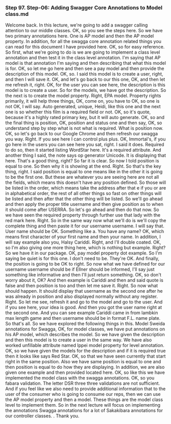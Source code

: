 ### Step 97. Step-06: Adding Swagger Core Annotations to Model class.md
Welcome back. In this lecture, we're going to add a swagger calling attention to our middle classes. OK, so you see the steps here. So we have two primary annotations here. One is AP model and then the AP model property. In addition, for all the swagga core annotation related things you can read for this document I have provided here. OK, so for easy reference. So first, what we're going to do is we are going to implement a class level annotation and then test it in the class level annotation. I'm saying that AP model is that annotation I'm saying and then describing that what this model is for. OK, so let me go here and then see a pay model and then provide the description of this model. OK, so. I said this model is to create a user, right, and then I will save it. OK, and let's go back to our this one, OK, and then let me refresh it, right. OK, for the user you can see here, the description is this model is to create a user. So for the models, we have got the description. So the next is to create the model property. Right, EPA model. Property rights primarily, it will help three things, OK, come on, you have to OK, so one is not OK, I will say. Auto generated, unique, Heidi, like this one and the next one is so whether this film is a required field or not. OK, so it's quote, because it's a highly rated primary key, but it will auto generate. OK, so and the final thing is position, OK, position and status one and then say, OK, so understand step by step what is not what is required. What is position now. OK, so let's go back to our Google Chrome and then refresh our swagga you way. Right. If you see here I can control plus plus. OK, Immortal's, if you go here in the users you can see here you sat, right. I said it does. Required to do so, then it started listing WordStar here. It's a required attribute. And another thing I said, the note says op generator Unicode. It is displaying that here. That's a good thing, right? So far it is clear. So now I told position is equal to one. So then why it is showing at the end. Right. So that's the key thing, right. I said position is equal to one means like in the other it is going to be the first one. But these are whatever you are seeing here are not all the fields, which means this doesn't have any position defined. So those will be listed in the order, which means take the address after that e if you or are in alphabetical order, the rest of all other things so fast on other things will be listed and then after that the other thing will be listed. So we'll go ahead and then apply the proper title username and then give position as to when it should come after USERRA. So let's go ahead and then do that now. So we have seen the required property through further use that lady with the red mark here. Right. So in the same way now what we'll do is we'll copy the complete thing and then paste it for our username username. I will say that. User name should be OK. Something like a. You have any name? OK, which means first character of your first name and then your name. In addition, I will say example also you, Halsy Cariddi. Right, and I'll double coated. OK, so I'm also giving one more thing here, which is nothing but example. Right? So we have it in our package. OK, pay model property dot example. So I'm saying be quiet is for this one. I don't need to be. They're OK. And finally, the position is going to be OK to right. So now what we have defined for our username username should be if Ellner should be informed, I'll say just something like informative and then I'll just return something. OK, so don't worry about it, OK? And then example is Cariddi and then and said quote is false and then position is too and then let me save it. Right. So now what should happen. It should display that username as the second one after he was already in position and also displayed normally without any register. Right. So let me see, refresh it and go to the model and go to the user. And if you see here, your idea is good. And then you got the user name right at the second one. And you can see example Cariddi came in from lambkin max length game and then username should be in format F.L. name plate. So that's all. So we have explored the following things in this. Model Sweida annotations for Swagga, OK, for model classes, we have put annotations on his AP model, which describes the model. So we have given the description and then this model is to create a user in the same way. We have also worked unfillable attribute named Ippei model property for level annotation. OK, so we have given the models for the description and if it is required true then it looks like says Red Star. OK, so that we have seen currently that start right in the same position. Also we have same position is equal to one and then position is equal to do how they are displaying. In addition, we are also given one example and then provided located here. OK, so like this we have implemented the model class with the swagga annotations. OK, so you fabara validation. The letter DSR three three validations are not sufficient. And if you feel like we also need to provide additional information that to the user of the consumer who is going to consume our reps, then we can use the AP model property and then a model. These things are the model class level to implement them. So in the next lecture will focus on implementing the annotations Swagga annotations for a lot of Sakakibara annotations for our controller classes. . Thank you.  
